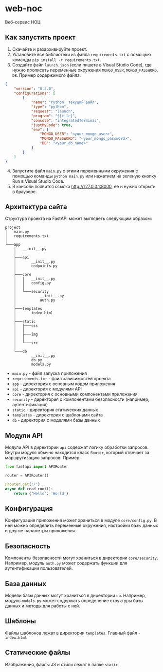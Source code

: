 # web-noc
Веб-сервис НОЦ

## Как запустить проект

1. Скачайте и разархивируйте проект.
2. Установите все библиотеки из файла `requirements.txt` с помощью команды `pip install -r requirements.txt`.
3. Создайте файл `launch.json` (если пишете в Visual Studio Code), где нужно прописать переменные окружения `MONGO_USER`, `MONGO_PASSWORD`, `DB`. Пример содержимого файла:

```json
{
    "version": "0.2.0",
    "configurations": [
        {
            "name": "Python: текущий файл",
            "type": "python",
            "request": "launch",
            "program": "${file}",
            "console": "integratedTerminal",
            "justMyCode": true,
            "env": {
                "MONGO_USER": "<your_mongo_user>",
                "MONGO_PASSWORD": "<your_mongo_password>",
                "DB": "<your_db_name>"
            }
        }
    ]
}
```

4. Запустите файл `main.py` с этими переменными окружения с помощью команды `python main.py` или нажатием на зеленую кнопку Run в Visual Studio Code.
5. В консоли появится ссылка http://127.0.0.1:8000, её и нужно открыть в браузере.


## Архитектура сайта

Структура проекта на FastAPI может выглядеть следующим образом:

```
project
│   main.py
│   requirements.txt
│
└───app
    │   __init__.py
    │
    ├───api
    │       __init__.py
    │       endpoints.py          
    │
    ├───core
    │   │   __init__.py
    │   │   config.py
    │   │
    │   └───security
    │           __init__.py
    │           auth.py
    │
    ├───templates
    │       index.html
    │ 
    ├───static
    │   ├───css
    │   │
    │   ├───img
    │   │
    │   └───src
    │
    └───db
            __init__.py
            db.py
            models.py

```

- `main.py` - файл запуска приложения
- `requirements.txt` - файл зависимостей проекта
- `app` - директория с основным кодом приложения
- `api` - директория с модулями API
- `core` - директория с основными компонентами приложения
- `security` - директория с компонентами безопасности (например, аутентификация)
- `static` - директория статических данных
- `templates` - директория с шаблонами сайта
- `db` - директория с моделями базы данных

## Модули API

Модули API в директории `api` содержат логику обработки запросов. Внутри модуля обычно находится класс `Router`, который отвечает за маршрутизацию запросов. Пример:

```python
from fastapi import APIRouter

router = APIRouter()

@router.get('/')
async def read_root():
    return {'Hello': 'World'}

```

## Конфигурация

Конфигурация приложения может храниться в модуле `core/config.py`. В ней можно определить переменные окружения, настройки базы данных и другие параметры приложения.

## Безопасность

Компоненты безопасности могут храниться в директории `core/security`. Например, модуль `auth.py` может содержать функции для аутентификации пользователей.

## База данных

Модели базы данных могут храниться в директории `db`. Например, модуль `models.py` может содержать определение структуры базы данных и методы для работы с ней.

## Шаблоны

Файлы шаблонов лежат в директории `templates`. Главный файл - `index.html`

## Статические файлы

Изображения, файлы JS и стили лежат в папке `static`
